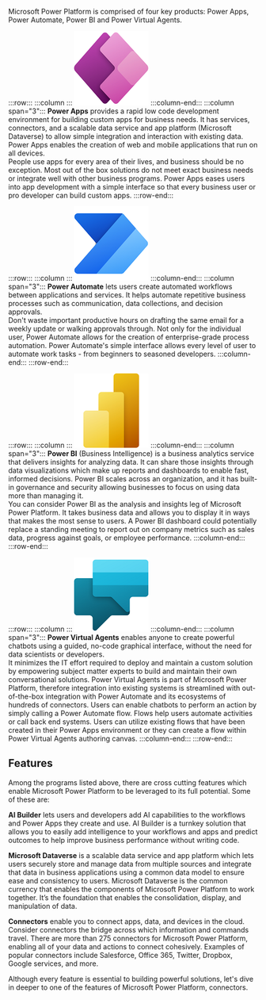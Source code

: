 Microsoft Power Platform is comprised of four key products: Power Apps, Power Automate, Power BI and Power Virtual Agents.

:::row:::
  :::column :::
![Power Apps logo](../media/powerappslogo.png)
  :::column-end:::
  :::column span="3":::
**Power Apps** provides a rapid low code development environment for building custom apps for business needs. It has services, connectors, and a scalable data service and app platform (Microsoft Dataverse) to allow simple integration and interaction with existing data. Power Apps enables the creation of web and mobile applications that run on all devices.
<br>
People use apps for every area of their lives, and business should be no exception. Most out of the box solutions do not meet exact business needs or integrate well with other business programs. Power Apps eases users into app development with a simple interface so that every business user or pro developer can build custom apps.
:::row-end:::

:::row:::
  :::column :::
![Power Automate logo](../media/powerautomatelogo.png)
  :::column-end:::
  :::column span="3":::
**Power Automate** lets users create automated workflows between applications and services. It helps automate repetitive business processes such as communication, data collections, and decision approvals. 
<br>
Don't waste important productive hours on drafting the same email for a weekly update or walking approvals through. Not only for the individual user, Power Automate allows for the creation of enterprise-grade process automation. Power Automate's simple interface allows every level of user to automate work tasks - from beginners to seasoned developers.
  :::column-end:::
:::row-end:::

:::row:::
  :::column :::
![Power BI logo](../media/powerbilogo.png)
  :::column-end:::
  :::column span="3":::
**Power BI** (Business Intelligence) is a business analytics service that delivers insights for analyzing data. It can share those insights through data visualizations which make up reports and dashboards to enable fast, informed decisions. Power BI scales across an organization, and it has built-in governance and security allowing businesses to focus on using data more than managing it.
<br>
You can consider Power BI as the analysis and insights leg of Microsoft Power Platform. It takes business data and allows you to display it in ways that makes the most sense to users. A Power BI dashboard could potentially replace a standing meeting to report out on company metrics such as sales data, progress against goals, or employee performance.
  :::column-end:::
:::row-end:::

:::row:::
  :::column :::
![Power Virtual Agents logo](../media/powervirtualagentslogo.png)
  :::column-end:::
  :::column span="3":::
**Power Virtual Agents** enables anyone to create powerful chatbots using a guided, no-code graphical interface, without the need for data scientists or developers.
<br>
It minimizes the IT effort required to deploy and maintain a custom solution by empowering subject matter experts to build and maintain their own conversational solutions. 
Power Virtual Agents is part of Microsoft Power Platform, therefore integration into existing systems is streamlined with out-of-the-box integration with Power Automate and its ecosystems of hundreds of connectors. 
Users can enable chatbots to perform an action by simply calling a Power Automate flow. Flows help users automate activities or call back end systems. Users can utilize existing flows that have been created 
in their Power Apps environment or they can create a flow within Power Virtual Agents authoring canvas.
  :::column-end:::
:::row-end:::



## Features

Among the programs listed above, there are cross cutting features which enable Microsoft Power Platform to be leveraged to its full potential. Some of these are:


**AI Builder** lets users and developers add AI capabilities to the workflows and Power Apps they create and use. AI Builder is a turnkey solution that allows you to easily add intelligence to your workflows and apps and predict outcomes to help improve business performance without writing code.


**Microsoft Dataverse** is a scalable data service and app platform which lets users securely store and manage data from multiple sources and integrate that data in business applications using a common data model to ensure ease and consistency to users. Microsoft Dataverse is the common currency that enables the components of Microsoft Power Platform to work together. It’s the foundation that enables the consolidation, display, and manipulation of data.


**Connectors** enable you to connect apps, data, and devices in the cloud. Consider connectors the bridge across which information and commands travel. There are more than 275 connectors for Microsoft Power Platform, enabling all of your data and actions to connect cohesively.  Examples of popular connectors include Salesforce, Office 365, Twitter, Dropbox, Google services, and more.


Although every feature is essential to building powerful solutions, let's dive in deeper to one of the features of Microsoft Power Platform, connectors.

